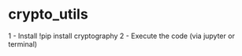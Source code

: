 # crypto_utils

1 - Install !pip install cryptography
2 - Execute the code (via jupyter or terminal)
